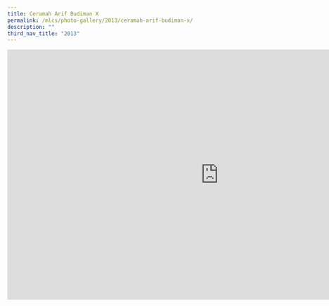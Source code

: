 ```yaml
---
title: Ceramah Arif Budiman X
permalink: /mlcs/photo-gallery/2013/ceramah-arif-budiman-x/
description: ""
third_nav_title: "2013"
---
```

<iframe allowfullscreen="true" height="569" width="960" frameborder="0" src="https://docs.google.com/presentation/d/e/2PACX-1vQWNmeiA7aRKsaXjnVVkFuXd_agFFP0QfX0LcrThODTU6nahkggFbfaezDUDA33d23zknXKekfv8kli/embed?start=true&amp;loop=true&amp;delayms=5000"></iframe>